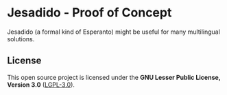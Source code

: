 # Jesadido - Proof of Concept

Jesadido (a formal kind of Esperanto) might be useful for many multilingual solutions.




## License

This open source project is licensed under the **GNU Lesser Public License, Version 3.0** ([LGPL-3.0](https://www.gnu.org/licenses/lgpl-3.0.txt)).
